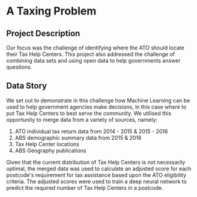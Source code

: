 # A Taxing Problem
## Project Description

Our focus was the challenge of identifying where the ATO should locate their Tax Help Centers. This project also addressed the challenge of combining data sets and using open data to help governments answer questions.

## Data Story

We set out to demonstrate in this challenge how Machine Learning can be used to help government agencies make decisions, in this case where to put Tax Help Centers to best serve the community.
We utilised this opportunity to merge data from a variety of sources, namely:
1. ATO individual tax return data from 2014 - 2015 & 2015 - 2016
2. ABS demographic summary data from 2015 & 2016
3. Tax Help Center locations
4. ABS Geography publications

Given that the current distribution of Tax Help Centers is not necessarily optimal, the merged data was used to calculate an adjusted score for each postcode's requirement for tax assistance based upon the ATO eligibility criteria.
The adjusted scores were used to train a deep neural network to predict the required number of Tax Help Centers in a postcode.
